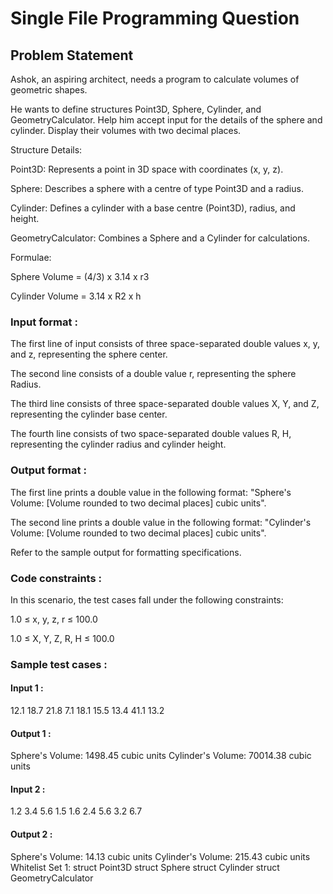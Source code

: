 # Single File Programming Question

## Problem Statement

Ashok, an aspiring architect, needs a program to calculate volumes of geometric shapes.

He wants to define structures Point3D, Sphere, Cylinder, and GeometryCalculator. Help him accept input for the details of the sphere and cylinder. Display their volumes with two decimal places.

Structure Details:

Point3D: Represents a point in 3D space with coordinates (x, y, z).

Sphere: Describes a sphere with a centre of type Point3D and a radius.

Cylinder: Defines a cylinder with a base centre (Point3D), radius, and height.

GeometryCalculator: Combines a Sphere and a Cylinder for calculations.

Formulae:

Sphere Volume = (4/3) x 3.14 x r3

Cylinder Volume = 3.14 x R2 x h

### Input format :

The first line of input consists of three space-separated double values x, y, and z, representing the sphere center.

The second line consists of a double value r, representing the sphere Radius.

The third line consists of three space-separated double values X, Y, and Z, representing the cylinder base center.

The fourth line consists of two space-separated double values R, H, representing the cylinder radius and cylinder height.

### Output format :

The first line prints a double value in the following format: "Sphere's Volume: [Volume rounded to two decimal places] cubic units".

The second line prints a double value in the following format: "Cylinder's Volume: [Volume rounded to two decimal places] cubic units".

Refer to the sample output for formatting specifications.

### Code constraints :

In this scenario, the test cases fall under the following constraints:

1.0 ≤ x, y, z, r ≤ 100.0

1.0 ≤ X, Y, Z, R, H ≤ 100.0

### Sample test cases :

#### Input 1 :

12.1 18.7 21.8
7.1
18.1 15.5 13.4
41.1 13.2

#### Output 1 :

Sphere's Volume: 1498.45 cubic units
Cylinder's Volume: 70014.38 cubic units

#### Input 2 :

1.2 3.4 5.6
1.5
1.6 2.4 5.6
3.2 6.7

#### Output 2 :

Sphere's Volume: 14.13 cubic units
Cylinder's Volume: 215.43 cubic units
Whitelist
Set 1:
struct Point3D
struct Sphere
struct Cylinder
struct GeometryCalculator
